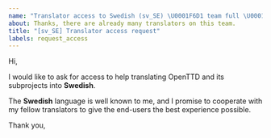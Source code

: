 ```yaml
---
name: "Translator access to Swedish (sv_SE) \U0001F6D1 team full \U0001F6D1"
about: Thanks, there are already many translators on this team.
title: "[sv_SE] Translator access request"
labels: request_access
---
```


<!-- translator: sv_SE -->
<!-- Please do not edit the header of this template. -->

Hi,

I would like to ask for access to help translating OpenTTD and its subprojects into **Swedish**.

The **Swedish** language is well known to me, and I promise to cooperate with my fellow translators to give the end-users the best experience possible.

<!-- Please do not edit the above message. Do feel free to add a personal note after this line. -->

Thank you,
